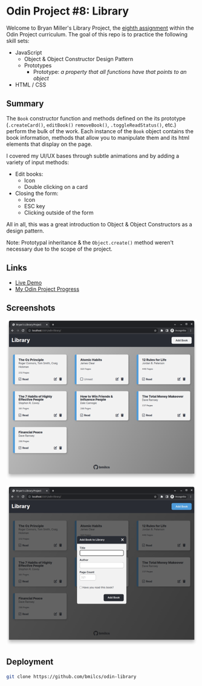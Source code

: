 # Odin Project #8: Library

Welcome to Bryan Miller's Library Project, the [eighth assignment](https://www.theodinproject.com/lessons/node-path-javascript-library) within the Odin Project curriculum. The goal of this repo is to practice the following skill sets:

- JavaScript
  - Object & Object Constructor Design Pattern
  - Prototypes
    - Prototype: _a property that all functions have that points to an object_
- HTML / CSS

## Summary

The `Book` constructor function and methods defined on the its prototype (`.createCard()`, `editBook()` `removeBook()`, `.toggleReadStatus()`, etc.) perform the bulk of the work. Each instance of the `Book` object contains the book information, methods that allow you to manipulate them and its html elements that display on the page.

I covered my UI/UX bases through subtle animations and by adding a variety of input methods:

- Edit books:
  - Icon
  - Double clicking on a card
- Closing the form:
  - Icon
  - ESC key
  - Clicking outside of the form

All in all, this was a great introduction to Object & Object Constructors as a design pattern.

Note: Prototypal inheritance & the `Object.create()` method weren't necessary due to the scope of the project.

## Links

- [Live Demo](https://bmilcs.github.io/odin-library/)
- [My Odin Project Progress](https://github.com/bmilcs/odin-project)

## Screenshots

![Screenshot 1](images/screenshot.png)

![Screenshot 2](images/screenshot2.png)

## Deployment

```sh
git clone https://github.com/bmilcs/odin-library
```
